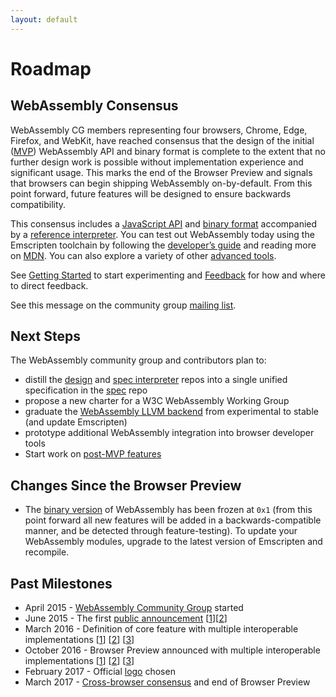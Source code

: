 ```yaml
---
layout: default
---
```

# Roadmap

## WebAssembly Consensus

WebAssembly CG members representing four browsers, Chrome, Edge, Firefox, and WebKit, have reached consensus that the design of the initial ([MVP](/docs/mvp/)) WebAssembly API and binary format is complete to the extent that no further design work is possible without implementation experience and significant usage. This marks the end of the Browser Preview and signals that browsers can begin shipping WebAssembly on-by-default. From this point forward, future features will be designed to ensure backwards compatibility.

This consensus includes a [JavaScript API](/docs/js/) and [binary format](/docs/binary-encoding/) accompanied by a [reference interpreter](https://github.com/WebAssembly/spec/tree/master/interpreter). You can test out WebAssembly today using the Emscripten toolchain by following the [developer’s guide](/getting-started/developers-guide/) and reading more on [MDN](https://developer.mozilla.org/en-US/docs/WebAssembly). You can also explore a variety of other [advanced tools](/getting-started/advanced-tools/).

See [Getting Started](/getting-started/developers-guide/) to start experimenting and
[Feedback](/community/feedback/) for how and where to direct feedback.

See this message on the community group [mailing list](https://lists.w3.org/Archives/Public/public-webassembly/2017Feb/0002.html).

## Next Steps

The WebAssembly community group and contributors plan to:

* distill the [design](https://github.com/webassembly/design)
  and [spec interpreter](https://github.com/WebAssembly/spec/tree/master/interpreter) repos
  into a single unified specification in the [spec](https://github.com/WebAssembly/spec)
  repo
* propose a new charter for a W3C WebAssembly Working Group
* graduate the [WebAssembly LLVM backend](https://github.com/llvm/llvm-project/tree/master/test/CodeGen/WebAssembly) from experimental to stable (and update Emscripten)
* prototype additional WebAssembly integration into browser developer tools
* Start work on [post-MVP features](/docs/future-features/)

## Changes Since the Browser Preview

- The [binary version](/docs/binary-encoding/#high-level-structure)
    of WebAssembly has been frozen at `0x1` (from this point forward
    all new features will be added in a backwards-compatible manner,
    and be detected through feature-testing). To update your
    WebAssembly modules, upgrade to the latest version of Emscripten 
    and recompile.

## Past Milestones

- April 2015 - [WebAssembly Community Group](https://www.w3.org/community/webassembly) started
- June 2015 - The first [public announcement](https://github.com/WebAssembly/design/issues/150) [[1](https://blogs.msdn.microsoft.com/mikeholman/2015/06/17/working-on-the-future-of-compile-to-web-applications/)][[2](https://blog.mozilla.org/luke/2015/06/17/webassembly/)]
- March 2016 - Definition of core feature with multiple interoperable implementations [[1](https://blogs.windows.com/msedgedev/2016/03/15/previewing-webassembly-experiments)] [[2](https://v8project.blogspot.com/2016/03/experimental-support-for-webassembly.html)] [[3](https://hacks.mozilla.org/2016/03/a-webassembly-milestone/)]
- October 2016 - Browser Preview announced with multiple interoperable implementations [[1](https://blogs.windows.com/msedgedev/2016/10/31/webassembly-browser-preview/)] [[2](https://v8project.blogspot.com/2016/10/webassembly-browser-preview.html)] [[3](https://hacks.mozilla.org/2016/10/webassembly-browser-preview)]
- February 2017 - Official [logo](https://github.com/WebAssembly/design/issues/980) chosen
- March 2017 - [Cross-browser consensus](https://lists.w3.org/Archives/Public/public-webassembly/2017Feb/0002.html) and end of Browser Preview 
